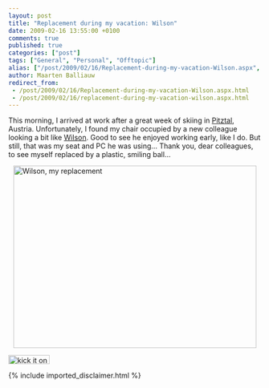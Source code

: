 ```yaml
---
layout: post
title: "Replacement during my vacation: Wilson"
date: 2009-02-16 13:55:00 +0100
comments: true
published: true
categories: ["post"]
tags: ["General", "Personal", "Offtopic"]
alias: ["/post/2009/02/16/Replacement-during-my-vacation-Wilson.aspx", "/post/2009/02/16/replacement-during-my-vacation-wilson.aspx"]
author: Maarten Balliauw
redirect_from:
 - /post/2009/02/16/Replacement-during-my-vacation-Wilson.aspx.html
 - /post/2009/02/16/replacement-during-my-vacation-wilson.aspx.html
---
```

<p>
This morning, I arrived at work after a great week of skiing in <a href="http://www.pitztaler-gletscher.at/" target="_blank">Pitztal</a>, Austria. Unfortunately, I found my chair occupied by a new colleague looking a bit like <a href="http://en.wikipedia.org/wiki/Wilson_the_Volleyball" target="_blank">Wilson</a>. Good to see he enjoyed working early, like I do. But still, that was my seat and PC he was using&hellip; Thank you, dear colleagues, to see myself replaced by a plastic, smiling ball&hellip; 
</p>
<p>
<img style="display: block; float: none; margin: 5px auto; border: 0px" src="/images/WindowsLiveWriter/ReplacementduringmyvacationWilson_C3DB/SNC00077_ec06a855-000b-40ba-8cd6-577518bca4a4.jpg" border="0" alt="Wilson, my replacement" title="Wilson, my replacement" width="484" height="364" /> 
</p>
<p>
<a href="http://www.dotnetkicks.com/kick/?url=/post/2009/02/16/Replacement-during-my-vacation-Wilson.aspx&amp;title=Replacement during my vacation: Wilson"><img src="http://www.dotnetkicks.com/Services/Images/KickItImageGenerator.ashx?url=/post/2009/02/16/Replacement-during-my-vacation-Wilson.aspx" border="0" alt="kick it on DotNetKicks.com" width="82" height="18" /> </a>
</p>

{% include imported_disclaimer.html %}
